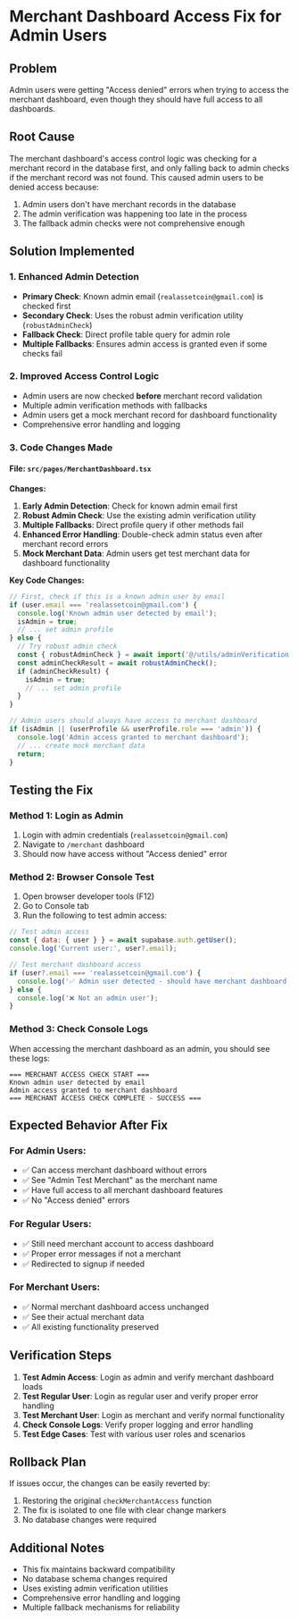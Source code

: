 # Merchant Dashboard Access Fix for Admin Users

## Problem
Admin users were getting "Access denied" errors when trying to access the merchant dashboard, even though they should have full access to all dashboards.

## Root Cause
The merchant dashboard's access control logic was checking for a merchant record in the database first, and only falling back to admin checks if the merchant record was not found. This caused admin users to be denied access because:

1. Admin users don't have merchant records in the database
2. The admin verification was happening too late in the process
3. The fallback admin checks were not comprehensive enough

## Solution Implemented

### 1. Enhanced Admin Detection
- **Primary Check**: Known admin email (`realassetcoin@gmail.com`) is checked first
- **Secondary Check**: Uses the robust admin verification utility (`robustAdminCheck`)
- **Fallback Check**: Direct profile table query for admin role
- **Multiple Fallbacks**: Ensures admin access is granted even if some checks fail

### 2. Improved Access Control Logic
- Admin users are now checked **before** merchant record validation
- Multiple admin verification methods with fallbacks
- Admin users get a mock merchant record for dashboard functionality
- Comprehensive error handling and logging

### 3. Code Changes Made

#### File: `src/pages/MerchantDashboard.tsx`

**Changes:**
1. **Early Admin Detection**: Check for known admin email first
2. **Robust Admin Check**: Use the existing admin verification utility
3. **Multiple Fallbacks**: Direct profile query if other methods fail
4. **Enhanced Error Handling**: Double-check admin status even after merchant record errors
5. **Mock Merchant Data**: Admin users get test merchant data for dashboard functionality

**Key Code Changes:**
```typescript
// First, check if this is a known admin user by email
if (user.email === 'realassetcoin@gmail.com') {
  console.log('Known admin user detected by email');
  isAdmin = true;
  // ... set admin profile
} else {
  // Try robust admin check
  const { robustAdminCheck } = await import('@/utils/adminVerification');
  const adminCheckResult = await robustAdminCheck();
  if (adminCheckResult) {
    isAdmin = true;
    // ... set admin profile
  }
}

// Admin users should always have access to merchant dashboard
if (isAdmin || (userProfile && userProfile.role === 'admin')) {
  console.log('Admin access granted to merchant dashboard');
  // ... create mock merchant data
  return;
}
```

## Testing the Fix

### Method 1: Login as Admin
1. Login with admin credentials (`realassetcoin@gmail.com`)
2. Navigate to `/merchant` dashboard
3. Should now have access without "Access denied" error

### Method 2: Browser Console Test
1. Open browser developer tools (F12)
2. Go to Console tab
3. Run the following to test admin access:
```javascript
// Test admin access
const { data: { user } } = await supabase.auth.getUser();
console.log('Current user:', user?.email);

// Test merchant dashboard access
if (user?.email === 'realassetcoin@gmail.com') {
  console.log('✅ Admin user detected - should have merchant dashboard access');
} else {
  console.log('❌ Not an admin user');
}
```

### Method 3: Check Console Logs
When accessing the merchant dashboard as an admin, you should see these logs:
```
=== MERCHANT ACCESS CHECK START ===
Known admin user detected by email
Admin access granted to merchant dashboard
=== MERCHANT ACCESS CHECK COMPLETE - SUCCESS ===
```

## Expected Behavior After Fix

### For Admin Users:
- ✅ Can access merchant dashboard without errors
- ✅ See "Admin Test Merchant" as the merchant name
- ✅ Have full access to all merchant dashboard features
- ✅ No "Access denied" errors

### For Regular Users:
- ✅ Still need merchant account to access dashboard
- ✅ Proper error messages if not a merchant
- ✅ Redirected to signup if needed

### For Merchant Users:
- ✅ Normal merchant dashboard access unchanged
- ✅ See their actual merchant data
- ✅ All existing functionality preserved

## Verification Steps

1. **Test Admin Access**: Login as admin and verify merchant dashboard loads
2. **Test Regular User**: Login as regular user and verify proper error handling
3. **Test Merchant User**: Login as merchant and verify normal functionality
4. **Check Console Logs**: Verify proper logging and error handling
5. **Test Edge Cases**: Test with various user roles and scenarios

## Rollback Plan

If issues occur, the changes can be easily reverted by:
1. Restoring the original `checkMerchantAccess` function
2. The fix is isolated to one file with clear change markers
3. No database changes were required

## Additional Notes

- This fix maintains backward compatibility
- No database schema changes required
- Uses existing admin verification utilities
- Comprehensive error handling and logging
- Multiple fallback mechanisms for reliability


